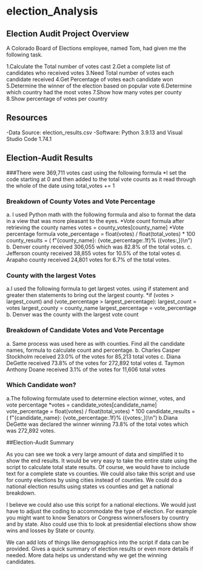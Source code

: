 # election_Analysis

## Election Audit Project Overview

A Colorado Board of Elections employee, named Tom, had given me the following task.

1.Calculate the Total number of votes cast
2.Get a  complete list of candidates who received votes
3.Need Total number of votes each candidate received
4.Get Percentage of votes each candidate won
5.Determine the winner of the election based on popular vote
6.Determine which country had the most votes
7.Show how many votes per county
8.Show percentage of votes per country

## Resources
-Data Source: election_results.csv
-Software: Python 3.9.13 and Visual Studio Code 1.74.1

## Election-Audit Results

###There were 369,711 votes cast using the following formula
    *I set the code starting at 0 and then added to the total vote counts as it read through the whole of the date using total_votes += 1

### Breakdown of County Votes and Vote Percentage 

a. I used Python math with the following formula and also to format the data in a view that was more pleasant to the eyes.
    *Vote count formula after retrieving the county names
        votes = county_votes[county_name]
    *Vote percentage formula
        vote_percentage = float(votes) / float(total_votes) * 100
        county_results = (
            f"{county_name}: {vote_percentage:.1f}% ({votes:,})\n")
b. Denver county received 306,055 which was 82.8% of the total votes.
c. Jefferson county received 38,855 votes for 10.5% of the total votes
d. Arapaho county received 24,801 votes for 6.7% of the total votes.

### County with the largest Votes

a.I used the following formula to get largest votes.  using if statement and greater then statements to bring out the largest county.
    *if (votes > largest_count) and (vote_percentage > largest_percentage):
            largest_count = votes
            largest_county = county_name
            largest_percentage = vote_percentage
b. Denver was the county with the largest vote count
 
### Breakdown of Candidate Votes and Vote Percentage 
a. Same process was used here as with counties.  Find all the candidate names, formula to calculate count and percentage.
b. Charles Casper Stockholm received 23.0% of the votes for 85,213 total votes
c. Diana DeGette received 73.8% of the votes for 272,892 total votes
d. Taymon Anthony Doane received 3.1% of the votes for 11,606 total votes


### Which Candidate won?
a.The following formulate used to determine election winner, votes, and vote percentage
    *votes = candidate_votes[candidate_name]
     vote_percentage = float(votes) / float(total_votes) * 100
     candidate_results = (
            f"{candidate_name}: {vote_percentage:.1f}% ({votes:,})\n")
b.Diana DeGette was declared the winner winning 73.8% of the total votes which was 272,892 votes.

##Election-Audit Summary

As you can see we took a very large amount of data and simplified it to show the end results.  It would be very easy to take the entire state using the script to calculate total state results.  Of course, we would have to include text for a complete state vs counties.  We could also take this script and use for county elections by using cities instead of counties.  We could do a national election results using states vs counties and get a national breakdown.

I believe we could also use this script for a national elections.  We would just have to adjust the coding to accommodate the type of election.  For example you might want to know Senators or Congress winners/losers by country and by state. Also could use this to look at presidential elections show show wins and losses by State or county.   

We can add lots of things like demographics into the script if data can be provided.  Gives a quick summary of election results or even more details if needed.  More data helps us understand why we get the winning candidates.
